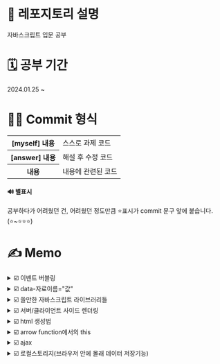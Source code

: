 # 📢 레포지토리 설명
자바스크립트 입문 공부

# 🗓️ 공부 기간
2024.01.25 ~ 

# 👩‍💻 Commit 형식
<table>
  <tr>
    <th>[myself] 내용</th>
    <td>스스로 과제 코드</td>
  </tr>
  <tr>
    <th>[answer] 내용</th>
    <td>해설 후 수정 코드</td>
  </tr>
  <tr>
    <th>내용</th>
    <td>내용에 관련된 코드</td>
  </tr>
</table>

#### 🔊 별표시 
공부하다가 어려웠던 건, 어려웠던 정도만큼 ⭐표시가 commit 문구 앞에 붙습니다. (⭐~⭐⭐⭐)

# ✍️ Memo
<details>
<summary>☑️ 이벤트 버블링</summary>
<br/>

자바스크립트에서 이벤트 버블링은 항상 일어납니다.
```
<div class="black-bg">  <!-- 이거도 클릭한거임 -->
  <div class="white-bg">  <!-- 이거도 클릭한거임 -->
    <h4>로그인하세요</h4>  <!-- 이거 클릭하면 -->
  </div>
</div>
```

#### ✔️ 유용한 이벤트 관련 함수들<br/>
e.target; // 유저가 실제로 클릭한 html요소를 알려줌<br/>
e.currentTarget; // 이벤트리스너가 달린곳을 알려줌(this; 사용과 똑같음)<br/>
e.preventDefault(); // 클릭이 되지 않은 것처럼 동작하게 해줌(폼에서 유용)<br/>
e.stopProgation(); // 상위요소로 가는 이벤트 버블링을 막아줌<br/>
</details>

<details>
  <summary>☑️ data-자료이름="값"</summary><br/>

  html태그에 몰래 정보를 숨기는 기능이다.
  ```
  <li class="tab-button" data-id="0">Products</li>

  // 숨겼던 자료 출력은 셀렉터.dataset.자료이름
  document.getElementsByClassName('tab-button')[0].dataset.id
  ```
</details>
<details>
<summary>☑️ 쓸만한 자바스크립트 라이브러리들</summary><br/>
1. Swiper<br/>
- 캐러셀의 경우, 직접만들어도 되지만, 좀 이쁘게 또는 쉽게 여러기능을 만들고 쉽다면 Swiper 라이브러리를 써도 됨<br/><br/>
2. Chart.js<br/>
- 웹페이지에 차트를 만들고 싶으면 쓰면 됨<br/><br/>
3. Animate On Scroll<br/>
- 스크롤 내리면 요소가 서서히 등장하는 애니메이션을 만들고 싶을 때 쓰면 됨<br/><br/>
4. EmailJS<br/>
- 원래 이메일 전송은 서버가 해야하지만, Gmail이런거 서버를 잠깐 빌리면 자바스크립트만으로 이메일 전송 가능<br/>
- user가 내 이메일 계정으로 이메일 전송도 가능하고, 내 이메일 계정으로 남에게 이메일 전송도 가능함<br/>
<br/>
5. Lodash<br/>
- array, object, 문자, 숫자 자료를 다루기 편해지는 기본함수들 제공
<br/><br/>
6. React/Vue<br/>
- 페이지가 너무 많아서 UI재활용이 자주 필요한 사이트나, 모바일 앱처럼 페이지 이동 없이 동작하는 Single Page Application을 만들 때 유용한 자바스크립트 라이브러리<br/>
<br/>
7. Fullpage.js<br/>
- 웹페이지를 ppt처럼 만들어줌(하지만 이런 UI는 유행이 지남) <br/>
</details>

<details>
  <summary>☑️ 서버/클라이언트 사이드 렌더링</summary>
  <br/>
  서버에서 html파일을 user에게 보낼 때, 방법이 두가지가 있습니다.<br/>
  1. SSR: html파일을 이미 서버에서 다 완성해서 보냄, 서버가 쫌 귀찮음<br/>
  2. CSR: 서버에서 클라이언트에게 '텅 빈 html파일 + 데이터'를 보냄 --> html을 완성시키는 걸 js에게 시킴 --> user의 브라우저에서 일하는 js는 이리저리 일해서 html파일을 채우게 됨<br/>
</details>

<details>
  <summary>☑️ html 생성법</summary><br/>
  방법1은 코드가 너무 길고 복잡하기 때문에, 특별한 이유가 없으면 2번 방법을 씁니다(1번이 아주 미세하게 빠르게 동작함). <br/><br/>
  방법1)<br/>

  ```
    let a = document.createElement('p'); 
    a.innerHTML = '안녕'; 
    document.querySelector('#test').appendChild(a); 
  ```

  방법2)<br/>

  ```
    let a = '<p>안녕</p>';
    document.querySelector('#test').insertAdjacentHTML('beforeend', a);
  ```
</details>

<details>
  <summary>☑️ arrow function에서의 this</summary>
  <br/>
  - arrow function안에서 this를 사용하면, 바깥에 있던 this를 그대로 가져다씀<br/>
  - 반면, function안에서 this를 사용하면, this가 알맞게 재정의됨<br/>
  
</details>

<details>
<summary>☑️ ajax</summary>
<br/>
✔️ API 문서<br/>
서버 개발자들은 가끔 API문서를 작성합니다. 이 경로(url)로 GET요청하면, 이런 데이터 보내준다는 설명들이 적혀있는게 API 문서입니다.
이런거보고 여러분들이 서버랑 통신하면 됩니다.<br/><br/>

✔️ ajax란?<br/>
서버에 GET/POST 요청을 할 때 새로고침 없이 데이터를 주고받을 수 있게 도와주는 간단한 브라우저 기능을 AJAX라고 합니다.
AJAX를 사용하면, 새로고침 없이도 쇼핑몰 상품을 더 가져올 수 있고, 새로고침 없이도 댓글을 서버로 전송할 수도 있고..그렇습니다. (근데 요새는 다 Axios쓴다고 함, Axios는 Ajax보다 더 편리하고 간결한 HTTP 요청 처리를 위한 라이브러리로, 브라우저와 Node.js에서 모두 사용할 수 있습니다.)
<br/>

✔️ 제이쿼리로 get요청<br/>
```
$.get('https://codingapple1.github.io/hello.txt213')
  .done(function(data) {
    console.log(data); // 성공 시
  })
  .fail(function() {
    console.log('실패함'); // ajax 실패시 특정 코드 실행하고 싶으면
  })
```

✔️ fetch<br/>
```
fetch('https://codingapple1.github.io/price.json')
  .then(res => res.json())
  .then(function(data){
    console.log(data)
  })
  .catch(function(error){
    console.log('실패함')
  });
```
생자바스크립트의 경우에는 fetch같은 걸 사용해서 AJAX요청이 가능합니다. fetch함수는 Edge 브라우저 이상에서만 동작합니다. 제이쿼리를 썼을때보다 코드 한줄이 더 필요한데, 그 이유는 제이쿼리를 썼을때는 알아서 object데이터를 JSON으로 바꿔서 전송해줬는데, 생자바스크립트의 경우 그렇기 않기 때문입니다. 
<br/>
jQuery의 $.get() 이런 건, JSON으로 자료가 도착하면 알아서 array/object자료로 바꿔줍니다. 그러나, 기본함수 fetch()같은 건, JSON으로 자료가 도착하면 알아서 array/object 자료로 바꿔주지 않습니다. 그래서 fetch()로 가져온 결과를 array/object로 바꾸고 싶으면 res.json()이런 코드 한 줄 추가하면 됩니다. 그게 귀찮으면 jQuery나 axios이런 라이브러리 설치하면 ajax가 약간 더 간편해집니다.
<br/>

✔️ Ajax와 Fetch와 Axios 차이점 비교해보기<br/>
작업을 하다보면, 클라이언트와 서버간의 데이터를 주고 받기 위해서 HTTP통신을 하게 됩니다. 비동기 HTTP 통신에 쓰이는 Ajax, Axios, Fetch의 차이점을 알아봅시다. <br/>
<table>
  <tr>
    <th>Ajax</th>
    <td>
      Asyncchronous Javascript And XML의 약어로, 말 그대로 javascript를 사용한 비동기 HTTP 통신 기술입니다. 비동기적 통신으로 인해 페이지 전체를 로딩하지 않고(항상 새로고침 안하고) 일부분만 갱신할 수 있습니다. 그리고 ajax를 더 편리하게 jquery로 사용할 수 있어서 묶어서 사용할때가 많다. 그래서 같이 묶여서 불릴때가 있는데, 절대 같은건 아니라는거~
    </td>
  </tr>
  <tr>
    <th>Axios</th>
    <td>fetch보다 훨씬 쓰기 편하고 기능(옵션)들이 많이 들어있다. JSON 변환 과정도 빠져서 매우 편리하다. 크로스 호환성도 좋다. 단, 내장 라이브러리가 아니기 때문에 별도의 설치가 필요하다.</td>
  </tr>
  <tr>
    <th>Fetch</th>
    <td>ES6부터 들어가게 된 Javascript 내장 라이브러리이다. 내장 라이브러리라서 별도의 설치(import)가 필요없다. 그리고 Promise기반으로 만들어졌다. Promise기반이다보니, 데이터를 다루기 편하다. 그러나 Axios에 비해 기능들이 부족하고, JSON으로 변환을 해주어야 하는 과정이 생기고, 지원하지 않는 브라우저가 있고(IE11), 네트워크 에러 발생 시, timeout 옵션이 없어 기다려야한다는 단점들이 있다.</td>
  </tr>
</table>
</details>

<details>
<summary>☑️ 로컬스토리지(브라우저 안에 몰래 데이터 저장기능)</summary><br/>
- 데이터를 반영구적으로 저장할 수 있는 방법(브라우저 안의 저장공간 이용)<br/>
- 저장공간 위치: 개발자도구 --> Application --> 
</details>
